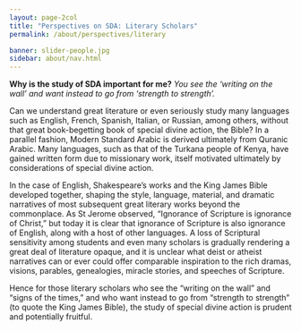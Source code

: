 ```yaml
---
layout: page-2col
title: "Perspectives on SDA: Literary Scholars"
permalink: /about/perspectives/literary

banner: slider-people.jpg
sidebar: about/nav.html
---
```

**Why is the study of SDA important for me?**
*You see the ‘writing on the wall’ and want instead to go from ‘strength to strength’.*

Can we understand great literature or even seriously study many languages such as English, French, Spanish, Italian, or Russian, among others, without that great book-begetting book of special divine action, the Bible? In a parallel fashion, Modern Standard Arabic is derived ultimately from Quranic Arabic. Many languages, such as that of the Turkana people of Kenya, have gained written form due to missionary work, itself motivated ultimately by considerations of special divine action.

In the case of English, Shakespeare’s works and the King James Bible developed together, shaping the style, language, material, and dramatic narratives of most subsequent great literary works beyond the commonplace. As St Jerome observed, “Ignorance of Scripture is ignorance of Christ,” but today it is clear that ignorance of Scripture is also ignorance of English, along with a host of other languages. A loss of Scriptural sensitivity among students and even many scholars is gradually rendering a great deal of literature opaque, and it is unclear what deist or atheist narratives can or ever could offer comparable inspiration to the rich dramas, visions, parables, genealogies, miracle stories, and speeches of Scripture.

Hence for those literary scholars who see the “writing on the wall” and “signs of the times,” and who want instead to go from “strength to strength” (to quote the King James Bible), the study of special divine action is prudent and potentially fruitful.
